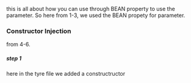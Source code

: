 this is all about how you can use through BEAN property to use the parameter. So here from 1-3, we used the BEAN propety for parameter. 

### Constructor Injection
from 4-6. 
##### step 1
here in the tyre file we added a constructructor
